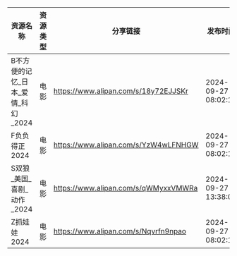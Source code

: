 | 资源名称                  | 资源类型 | 分享链接                                 | 发布时间                |
| --------------------- | ---- | ------------------------------------ | ------------------- |
| B不方便的记忆_日本_爱情_科幻_2024 | 电影   | https://www.alipan.com/s/18y72EJJSKr | 2024-09-27 08:02:10 |
| F负负得正2024             | 电影   | https://www.alipan.com/s/YzW4wLFNHGW | 2024-09-27 08:02:14 |
| S双狼_美国_喜剧_动作_2024     | 电影   | https://www.alipan.com/s/qWMyxxVMWRa | 2024-09-27 13:38:09 |
| Z抓娃娃2024              | 电影   | https://www.alipan.com/s/Nqvrfn9npao | 2024-09-27 08:02:12 |
